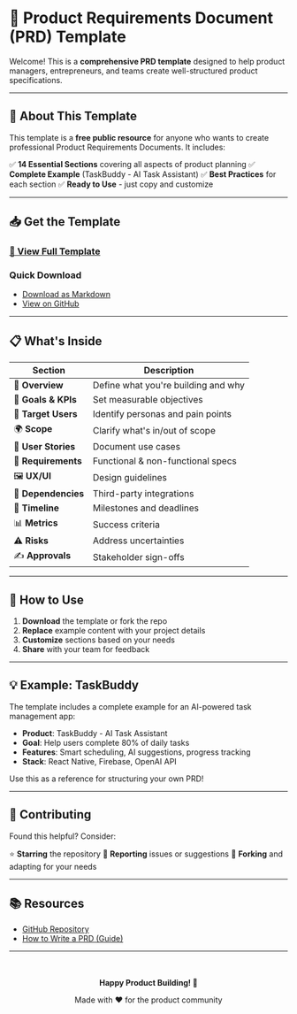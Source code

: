 # 📄 Product Requirements Document (PRD) Template

Welcome! This is a **comprehensive PRD template** designed to help product managers, entrepreneurs, and teams create well-structured product specifications.

---

## 🎯 About This Template

This template is a **free public resource** for anyone who wants to create professional Product Requirements Documents. It includes:

✅ **14 Essential Sections** covering all aspects of product planning
✅ **Complete Example** (TaskBuddy - AI Task Assistant)
✅ **Best Practices** for each section
✅ **Ready to Use** - just copy and customize

---

## 📥 Get the Template

### [📄 View Full Template](PRD-Template.md)

### Quick Download
- [Download as Markdown](https://raw.githubusercontent.com/booya1986/PRD_Tamplet/main/PRD-Template.md)
- [View on GitHub](https://github.com/booya1986/PRD_Tamplet)

---

## 📋 What's Inside

| Section | Description |
|---------|-------------|
| 📝 **Overview** | Define what you're building and why |
| 🎯 **Goals & KPIs** | Set measurable objectives |
| 👥 **Target Users** | Identify personas and pain points |
| 🌍 **Scope** | Clarify what's in/out of scope |
| 🧭 **User Stories** | Document use cases |
| 🧠 **Requirements** | Functional & non-functional specs |
| 🖼️ **UX/UI** | Design guidelines |
| 🔄 **Dependencies** | Third-party integrations |
| 📏 **Timeline** | Milestones and deadlines |
| 📊 **Metrics** | Success criteria |
| ⚠️ **Risks** | Address uncertainties |
| ✍️ **Approvals** | Stakeholder sign-offs |

---

## 🚀 How to Use

1. **Download** the template or fork the repo
2. **Replace** example content with your project details
3. **Customize** sections based on your needs
4. **Share** with your team for feedback

---

## 💡 Example: TaskBuddy

The template includes a complete example for an AI-powered task management app:

- **Product**: TaskBuddy - AI Task Assistant
- **Goal**: Help users complete 80% of daily tasks
- **Features**: Smart scheduling, AI suggestions, progress tracking
- **Stack**: React Native, Firebase, OpenAI API

Use this as a reference for structuring your own PRD!

---

## 🤝 Contributing

Found this helpful? Consider:

⭐ **Starring** the repository
🐛 **Reporting** issues or suggestions
🔀 **Forking** and adapting for your needs

---

## 📚 Resources

- [GitHub Repository](https://github.com/booya1986/PRD_Tamplet)
- [How to Write a PRD (Guide)](https://github.com/booya1986/PRD_Tamplet/blob/main/README.md)

---

<div style="text-align: center; padding: 20px;">
  <p><strong>Happy Product Building! 🎉</strong></p>
  <p>Made with ❤️ for the product community</p>
</div>
